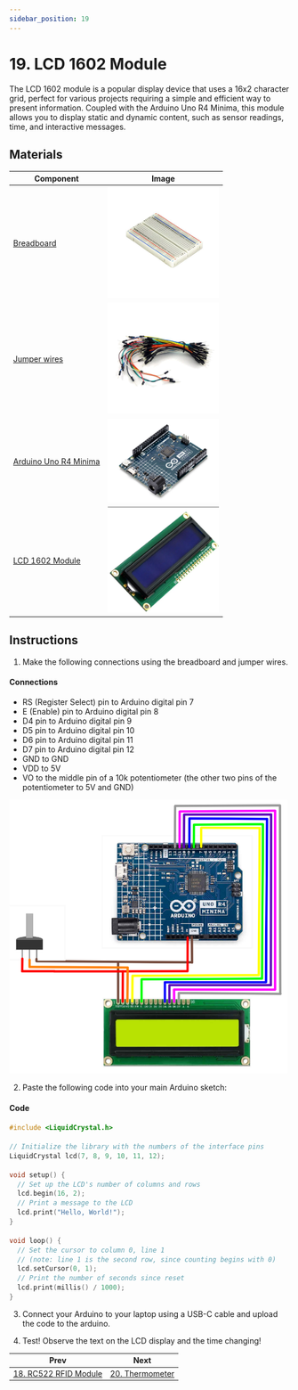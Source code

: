 ```yaml
---
sidebar_position: 19
---
```

# 19. LCD 1602 Module
The LCD 1602 module is a popular display device that uses a 16x2 character grid, perfect for various projects requiring a simple and efficient way to present information. Coupled with the Arduino Uno R4 Minima, this module allows you to display static and dynamic content, such as sensor readings, time, and interactive messages.

## Materials
| Component                                   | Image                                                         |
|---------------------------------------------|---------------------------------------------------------------|
| [Breadboard](https://www.canadarobotix.com/products/160)                                  | <img src="/img/docs/UNO-R4-Starter-Kit/breadboard.webp" width="200" />|
| [Jumper wires](https://www.canadarobotix.com/products/922)                                | <img src="/img/docs/UNO-R4-Starter-Kit/jumper-wires.webp" width="200"  />|
| [Arduino Uno R4 Minima](https://www.canadarobotix.com/collections/featured-1/products/3060)| <img src="/img/docs/UNO-R4-Starter-Kit/arduino-r4-minima.webp" width="200" />|
| [LCD 1602 Module](https://www.canadarobotix.com/products/1297)                             | <img src="/img/docs/UNO-R4-Starter-Kit/LCD1602.webp" width="200"  />|

## Instructions

1. Make the following connections using the breadboard and jumper wires.
#### Connections
- RS (Register Select) pin to Arduino digital pin 7
- E (Enable) pin to Arduino digital pin 8
- D4 pin to Arduino digital pin 9
- D5 pin to Arduino digital pin 10
- D6 pin to Arduino digital pin 11
- D7 pin to Arduino digital pin 12
- GND to GND
- VDD to 5V
- VO to the middle pin of a 10k potentiometer (the other two pins of the potentiometer to 5V and GND)
<img src="/img/docs/UNO-R4-Starter-Kit/LCD1602.png" width="500" />

2. Paste the following code into your main Arduino sketch:
#### Code
```cpp
#include <LiquidCrystal.h>

// Initialize the library with the numbers of the interface pins
LiquidCrystal lcd(7, 8, 9, 10, 11, 12);

void setup() {
  // Set up the LCD's number of columns and rows
  lcd.begin(16, 2);
  // Print a message to the LCD
  lcd.print("Hello, World!");
}

void loop() {
  // Set the cursor to column 0, line 1
  // (note: line 1 is the second row, since counting begins with 0)
  lcd.setCursor(0, 1);
  // Print the number of seconds since reset
  lcd.print(millis() / 1000);
}
```

3. Connect your Arduino to your laptop using a USB-C cable and upload the code to the arduino.

4. Test! Observe the text on the LCD display and the time changing!

|Prev|Next|
|---|---|
|[18. RC522 RFID Module](RFID-Module.md)|[20. Thermometer](Thermometer.md)|